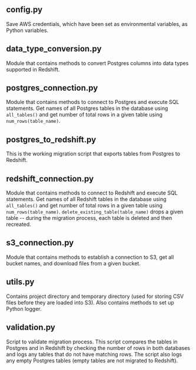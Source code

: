 ## config.py
Save AWS credentials, which have been set as environmental variables, as Python variables.

## data_type_conversion.py
Module that contains methods to convert Postgres columns into data types supported in Redshift.

## postgres_connection.py
Module that contains methods to connect to Postgres and execute SQL statements. Get names of all Postgres tables in the database using `all_tables()` and get number of total rows in a given table using `num_rows(table_name)`.

## postgres_to_redshift.py
This is the working migration script that exports tables from Postgres to Redshift.

## redshift_connection.py
Module that contains methods to connect to Redshift and execute SQL statements. Get names of all Redshift tables in the database using `all_tables()` and get number of total rows in a given table using `num_rows(table_name)`. `delete_existing_table(table_name)` drops a given table -- during the migration process, each table is deleted and then recreated.

## s3_connection.py
Module that contains methods to establish a connection to S3, get all bucket names, and  download files from a given bucket.

## utils.py
Contains project directory and temporary directory (used for storing CSV files before they are loaded into S3). Also contains methods to set up Python logger.

## validation.py
Script to validate migration process. This script compares the tables in Postgres and in Redshift by checking the number of rows in both databases and logs any tables that do not have matching rows. The script also logs any empty Postgres tables (empty tables are not migrated to Redshift).
